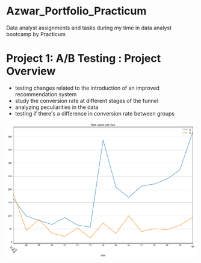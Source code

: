 # Azwar_Portfolio_Practicum
Data analyst assignments and tasks during my time in data analyst bootcamp by Practicum

# Project 1: A/B Testing : Project Overview
- testing changes related to the introduction of an improved recommendation system
- study the conversion rate at different stages of the funnel
- analyzing peculiarities in the data
- testing if there's a difference in conversion rate between groups  

![](https://github.com/AzwarRasyad/Azwar_Portfolio_Practicum/blob/main/images/New%20users%20per%20day.png)
